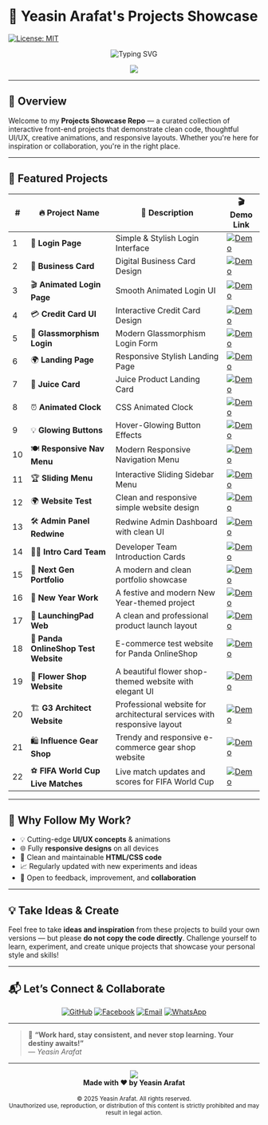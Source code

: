 # 🚀 Yeasin Arafat's **Projects Showcase**

[![License: MIT](https://img.shields.io/badge/License-MIT-yellow.svg)](LICENSE)


<p align="center">
  <img src="https://readme-typing-svg.herokuapp.com?font=Fira+Code&size=28&pause=1000&color=00D8FF&width=600&lines=Welcome+to+Projects+Playground;Crafted+with+❤️+by+Yeasin+Arafat" alt="Typing SVG" />
</p>

<p align="center">
  <img src="https://capsule-render.vercel.app/api?type=waving&color=0:00d8ff,100:0e1538&height=120&section=header&text=✨%20My%20Creative%20Works%20✨&fontSize=30&fontColor=ffffff"/>
</p>

---

## 🧠 **Overview**

Welcome to my **Projects Showcase Repo** — a curated collection of interactive front-end projects that demonstrate clean code, thoughtful UI/UX, creative animations, and responsive layouts. Whether you're here for inspiration or collaboration, you're in the right place.

---

## 🌟 **Featured Projects**

<div align="center">

| #  | 🔥 Project Name              | 🚀 Description                             | 🎬 Demo Link                                                                 |
|----|-----------------------------|--------------------------------------------|------------------------------------------------------------------------------|
| 1  | 🔐 **Login Page**            | Simple & Stylish Login Interface           | [![Demo](https://img.shields.io/badge/Live-Demo-blue?style=for-the-badge)](https://yeasinoncode98.github.io/Showcase_of_Projects/01_Login_Page/) |
| 2  | 💼 **Business Card**         | Digital Business Card Design               | [![Demo](https://img.shields.io/badge/Live-Demo-blue?style=for-the-badge)](https://yeasinoncode98.github.io/Showcase_of_Projects/02_Business_Card/) |
| 3  | 🎬 **Animated Login Page**   | Smooth Animated Login UI                   | [![Demo](https://img.shields.io/badge/Live-Demo-blue?style=for-the-badge)](https://yeasinoncode98.github.io/Showcase_of_Projects/03_Animated_LoginPage/) |
| 4  | 💳 **Credit Card UI**        | Interactive Credit Card Design             | [![Demo](https://img.shields.io/badge/Live-Demo-blue?style=for-the-badge)](https://yeasinoncode98.github.io/Showcase_of_Projects/04_Credit_Card/) |
| 5  | 🧊 **Glassmorphism Login**   | Modern Glassmorphism Login Form            | [![Demo](https://img.shields.io/badge/Live-Demo-blue?style=for-the-badge)](https://yeasinoncode98.github.io/Showcase_of_Projects/05_Modern_Glassmorphism_Login_Form/) |
| 6  | 🌍 **Landing Page**          | Responsive Stylish Landing Page            | [![Demo](https://img.shields.io/badge/Live-Demo-blue?style=for-the-badge)](https://yeasinoncode98.github.io/Showcase_of_Projects/06_Landing_Page_/) |
| 7  | 🧃 **Juice Card**            | Juice Product Landing Card                 | [![Demo](https://img.shields.io/badge/Live-Demo-blue?style=for-the-badge)](https://yeasinoncode98.github.io/Showcase_of_Projects/07_Juice_Card_Landing_Page/) |
| 8  | ⏰ **Animated Clock**        | CSS Animated Clock                         | [![Demo](https://img.shields.io/badge/Live-Demo-blue?style=for-the-badge)](https://yeasinoncode98.github.io/Showcase_of_Projects/08_Animated_Clock/) |
| 9  | 💡 **Glowing Buttons**       | Hover-Glowing Button Effects               | [![Demo](https://img.shields.io/badge/Live-Demo-blue?style=for-the-badge)](https://yeasinoncode98.github.io/Showcase_of_Projects/09_Glowing_Buttons/) |
| 10 | 🍽️ **Responsive Nav Menu**   | Modern Responsive Navigation Menu          | [![Demo](https://img.shields.io/badge/Live-Demo-blue?style=for-the-badge)](https://yeasinoncode98.github.io/Showcase_of_Projects/10_Menu_NavBar_/) |
| 11 | 🏆 **Sliding Menu**          | Interactive Sliding Sidebar Menu           | [![Demo](https://img.shields.io/badge/Live-Demo-blue?style=for-the-badge)](https://yeasinoncode98.github.io/Showcase_of_Projects/11_Sliding_Menu/) |
| 12 | 🌍 **Website Test**          | Clean and responsive simple website design | [![Demo](https://img.shields.io/badge/Live-Demo-blue?style=for-the-badge)](https://yeasinoncode98.github.io/Showcase_of_Projects/12_Website_Test/) |
| 13 | 🛠️ **Admin Panel Redwine**   | Redwine Admin Dashboard with clean UI      | [![Demo](https://img.shields.io/badge/Live-Demo-blue?style=for-the-badge)](https://yeasinoncode98.github.io/Showcase_of_Projects/13_Admin_Panel_Redwine/) |
| 14 | 👨‍💻 **Intro Card Team**       | Developer Team Introduction Cards          | [![Demo](https://img.shields.io/badge/Live-Demo-blue?style=for-the-badge)](https://yeasinoncode98.github.io/Showcase_of_Projects/14_Intro_Card_Team/) |
| 15 | 🚀 **Next Gen Portfolio**    | A modern and clean portfolio showcase      | [![Demo](https://img.shields.io/badge/Live-Demo-blue?style=for-the-badge)](https://yeasinoncode98.github.io/Showcase_of_Projects/15_Test_Portfolio/) |
| 16 | 🎉 **New Year Work**         | A festive and modern New Year-themed project| [![Demo](https://img.shields.io/badge/Live-Demo-blue?style=for-the-badge)](https://yeasinoncode98.github.io/Showcase_of_Projects/16_NewYear_Work/) |
| 17 | 🚀 **LaunchingPad Web**      | A clean and professional product launch layout | [![Demo](https://img.shields.io/badge/Live-Demo-blue?style=for-the-badge)](https://yeasinoncode98.github.io/Showcase_of_Projects/17_LaunchingPad_web/) |
| 18  | 🐼 **Panda OnlineShop Test Website** | E-commerce test website for Panda OnlineShop | [![Demo](https://img.shields.io/badge/Live-Demo-blue?style=for-the-badge)](https://yeasinoncode98.github.io/Showcase_of_Projects/18_Panda_OnlineShop_Test_Website/) |
| 19  | 🌸 **Flower Shop Website**   | A beautiful flower shop-themed website with elegant UI | [![Demo](https://img.shields.io/badge/Live-Demo-blue?style=for-the-badge)](https://yeasinoncode98.github.io/Showcase_of_Projects/19_Flower_Shop_Website/) |
| 20  | 🏗️ **G3 Architect Website** | Professional website for architectural services with responsive layout | [![Demo](https://img.shields.io/badge/Live-Demo-blue?style=for-the-badge)](https://yeasinoncode98.github.io/Showcase_of_Projects/20_G3_Architect_Online_Website_/) |
| 21  | 🛍️ **Influence Gear Shop** | Trendy and responsive e-commerce gear shop website | [![Demo](https://img.shields.io/badge/Live-Demo-blue?style=for-the-badge)](https://yeasinoncode98.github.io/Showcase_of_Projects/21_Influence_Gear_Shop_WebSite_/) |
| 22 | ⚽ **FIFA World Cup Live Matches** | Live match updates and scores for FIFA World Cup | [![Demo](https://img.shields.io/badge/Live-Demo-blue?style=for-the-badge)](https://yeasinoncode98.github.io/Showcase_of_Projects/22_FiFa_WorldCup_Matches_Live_Wesbite/) |











</div>

---

## 🎯 Why Follow My Work?

- 💡 Cutting-edge **UI/UX concepts** & animations  
- 🌐 Fully **responsive designs** on all devices  
- 🧼 Clean and maintainable **HTML/CSS code**  
- 📈 Regularly updated with new experiments and ideas  
- 🤝 Open to feedback, improvement, and **collaboration**  

---

## 💡 Take Ideas & Create

Feel free to take **ideas and inspiration** from these projects to build your own versions — but please **do not copy the code directly**. Challenge yourself to learn, experiment, and create unique projects that showcase your personal style and skills!

---

## 📬 Let’s Connect & Collaborate

<p align="center">
  <a href="https://github.com/Yeasinoncode98" target="_blank"><img alt="GitHub" src="https://img.shields.io/badge/GitHub-Yeasinoncode98-181717?style=for-the-badge&logo=github"/></a>
  <a href="https://www.facebook.com/share/1ZzfjaPmq6/?mibextid=wwXIfr" target="_blank"><img alt="Facebook" src="https://img.shields.io/badge/Facebook-Yeasin%20Arafat-1877F2?style=for-the-badge&logo=facebook"/></a>
  <a href="mailto:devoncode98@gmail.com" target="_blank"><img alt="Email" src="https://img.shields.io/badge/Email-devoncode98@gmail.com-D14836?style=for-the-badge&logo=gmail"/></a>
  <a href="https://wa.me/8801627800198" target="_blank"><img alt="WhatsApp" src="https://img.shields.io/badge/WhatsApp-+8801627800198-25D366?style=for-the-badge&logo=whatsapp"/></a>
</p>

---

> 💬 **“Work hard, stay consistent, and never stop learning. Your destiny awaits!”**  
> — *Yeasin Arafat*  

---



<p align="center">
  <img src="https://capsule-render.vercel.app/api?type=waving&color=0e1538&height=100&section=footer"/>
  <br>
  <b>Made with ❤️ by Yeasin Arafat</b>
  <br><br>
  <small>© 2025 Yeasin Arafat. All rights reserved.</small>
  <br>
  <small>Unauthorized use, reproduction, or distribution of this content is strictly prohibited and may result in legal action.</small>
</p>

